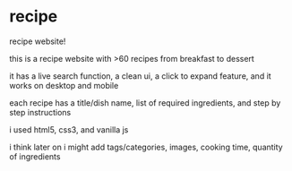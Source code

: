 # recipe

recipe website!

this is a recipe website with >60 recipes from breakfast to dessert

it has a live search function, a clean ui, a click to expand feature, and it works on desktop and mobile

each recipe has a title/dish name, list of required ingredients, and step by step instructions

i used html5, css3, and vanilla js

i think later on i might add tags/categories, images, cooking time, quantity of ingredients
